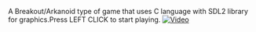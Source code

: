 A Breakout/Arkanoid type of game that uses C language with SDL2 library for graphics.Press LEFT CLICK to start playing.
[![Video](https://img.youtube.com/vi/_lX6lyOMiK8/0.jpg)](https://www.youtube.com/watch?v=_lX6lyOMiK8)

